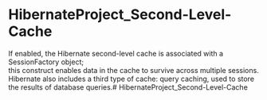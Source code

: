 # HibernateProject_Second-Level-Cache
If enabled, the Hibernate second-level cache is associated with a SessionFactory object;
<br>
this construct enables data in the cache to survive across multiple sessions.
<br>
Hibernate also includes a third type of cache: query caching, used to store the results of database queries.# HibernateProject_Second-Level-Cache
